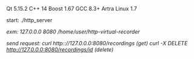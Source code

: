 Qt 5.15.2
C++ 14
Boost 1.67
GCC 8.3+
Artra Linux 1.7

start: ./http_server <address> <port> <doc root>
exm: 127.0.0.0 8080 /home/user/http-virtual-recorder

send request: curl http:://127.0.0.0:8080/recordings (get)
curl -X DELETE http://127.0.0.0:8080/recordings/id (delete)
